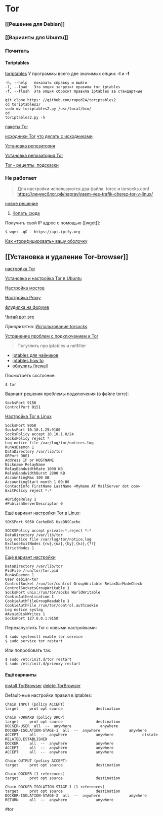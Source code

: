 # Tor

### [[Решение для Debian]]

### [[Варианты для Ubuntu]]

### Почитать
#### Toriptables
[toriptables](https://hackware.ru/?p=3138)
У программы всего две значимых опции: **-l** и **-f**
```
-h, --help   показать справку и выйти
-l, --load   Эта опция загрузит правила tor iptables
-f, --flush  Эта опция сбросит правила iptables за стандартные
```

```
git clone https: //github.com/ruped24/toriptables2
cd toriptables2/
sudo mv toriptables2.py /usr/local/bin/
cd
toriptables2.py -h
```




[пакеты Tor](https://ubuntu.pkgs.org/20.04/ubuntu-universe-arm64/tor_0.4.2.7-1_arm64.deb.html)

[исходники Tor](https://www.torproject.org/download/tor/)
[что делать с исходниками](https://community.torproject.org/onion-services/setup/install/)

[Установка репозитория](https://support.torproject.org/apt/tor-deb-repo/)

[Установка репозитория Tor](https://support-torproject-org.translate.goog/relay-operators/operators-4/?_x_tr_sl=auto&_x_tr_tl=ru&_x_tr_hl=ru)

[Tor - рецепты, подсказки](https://hackware.ru/?p=10530)






### Не работает
>Для настройки используются два файла  torcc и torsocks.conf
>https://линуксблог.рф/napravlyaem-ves-trafik-cherez-tor-v-linux/


[новое решение](https://forum.ubuntu.ru/index.php?topic=314401.0)

1. [Копать сюда](https://www.linuxuprising.com/2018/10/how-to-install-and-use-tor-as-proxy-in.html)

Получить свой IP адрес с помощью [[wget]]:

```
$ wget -qO - https://api.ipify.org
```

[Как «торифицировать» вашу оболочку](https://portal.imprezahost.com/knowledgebase/664/Install-Tor-proxy-on-Ubuntu-20.04-Linux.html?language=dutch)

## [[Установка и удаление Tor-browser]]

[настройка Tor](https://wiki.archlinux.org/title/Tor_(%D0%A0%D1%83%D1%81%D1%81%D0%BA%D0%B8%D0%B9))

[Установка и настройка Tor в Ubuntu](https://help.ubuntu.ru/wiki/tor)

[Настройка мостов](https://zalinux.ru/?p=6049)


[Настройка Proxy](https://hackware.ru/?p=10201)

[флудилка на форуме](https://www.cyberforum.ru/ubuntu-linux/thread1587860.html)

[Читай вот это](https://stepsboard.com/ru/%D0%BD%D0%B0%D1%81%D1%82%D1%80%D0%BE%D0%B9%D1%82%D0%B5-%D0%BF%D1%80%D0%BE%D0%BA%D1%81%D0%B8-%D1%81%D0%B5%D1%80%D0%B2%D0%B5%D1%80-tor-%D1%81-raspberry-pi-%D0%B4%D0%BB%D1%8F-%D1%83%D0%BF%D1%80%D0%B0)

_Приоритетно:_ [Использование torsocks](https://linuxconfig.org/install-tor-proxy-on-ubuntu-20-04-linux)

[Устранение проблем с подключением к Tor](https://support.torproject.org/ru/connecting/connecting-2/)

>Погуглить про iptables и netfilter

- [iptables для чайников](https://losst.ru/nastrojka-iptables-dlya-chajnikov)
- [iptables how to](https://help.ubuntu.com/community/IptablesHowTo)
- [обнулить firewall](https://www.digitalocean.com/community/tutorials/how-to-list-and-delete-iptables-firewall-rules-ru)

Посмотреть состояние:
```
$ tor
```


Вариант решения проблемы подключения (в файле torrc):
```
SocksPort 9150 
ControlPort 9151
```


[Настройка Tor в Linux](https://www.newalive.net/146-nastroyka-tor-v-linux.html)
```
SocksPort 9050 
SocksPort 10.10.1.25:9100 
SocksPolicy accept 10.10.1.0/24 
SocksPolicy reject * 
Log notice file /var/log/tor/notices.log 
RunAsDaemon 1 
DataDirectory /var/lib/tor 
ORPort 9001 
Address IP or HOSTNAME 
Nickname RelayName 
RelayBandwidthRate 1000 KB 
RelayBandwidthBurst 2000 KB 
AccountingMax 100 GB 
AccountingStart month 1 00:00 
ContactInfo FirstName LastName <MyName AT MailServer dot com> 
ExitPolicy reject *:* 

#BridgeRelay 1 
#PublishServerDescriptor 0
```


Ещё вариант [настройки Tor в Linux](https://www.kobzarev.com/soft/tor/):
```
SOKSPort 9050 CacheDNS UseDNSCache

SOCKSPolicy accept private:*,reject *:*
DataDirectory /var/lib/tor
Log notice file /var/log/tor/notice.log
ExcludeExitNodes {ru},{ua},{by},{kz},{??}
StrictNodes 1
```

[Ещё вариант настройки](https://eyakubovskiy.ru/2021/09/06/nastroyka-servisa-tor-v-ubuntu-20-04/)
```
DataDirectory /var/lib/tor  
PidFile /run/tor/tor.pid  
RunAsDaemon 1  
User debian-tor  
ControlSocket /run/tor/control GroupWritable RelaxDirModeCheck  
ControlSocketsGroupWritable 1  
SocksPort unix:/run/tor/socks WorldWritable  
CookieAuthentication 1  
CookieAuthFileGroupReadable 1  
CookieAuthFile /run/tor/control.authcookie  
Log notice syslog  
#AvoidDiskWrites 1  
SocksPort 127.0.0.1:9150
```

Перезапустить Tor с новыми настройками:
```
$ sudo systemctl enable tor.service  
$ sudo service tor restart
```

Или попробовать так:
```
$ sudo /etc/init.d/tor restart
$ sudo /etc/init.d/privoxy restart
```



#### Ещё варианты
[install TorBrowser](https://torrbrowser.ru/tor-browser-for-linux)
[delete TorBrowser](https://torrbrowser.ru/faq/how-to-uninstall-tor-browser-from-pc)


Default-ные настройки правил в iptables:
```
Chain INPUT (policy ACCEPT)
target     prot opt source               destination         

Chain FORWARD (policy DROP)
target     prot opt source               destination         
DOCKER-USER  all  --  anywhere             anywhere            
DOCKER-ISOLATION-STAGE-1  all  --  anywhere             anywhere            
ACCEPT     all  --  anywhere             anywhere             ctstate RELATED,ESTABLISHED
DOCKER     all  --  anywhere             anywhere            
ACCEPT     all  --  anywhere             anywhere            
ACCEPT     all  --  anywhere             anywhere            

Chain OUTPUT (policy ACCEPT)
target     prot opt source               destination         

Chain DOCKER (1 references)
target     prot opt source               destination         

Chain DOCKER-ISOLATION-STAGE-1 (1 references)
target     prot opt source               destination         
DOCKER-ISOLATION-STAGE-2  all  --  anywhere             anywhere            
RETURN     all  --  anywhere             anywhere            
```

#tor